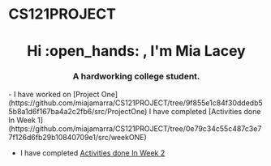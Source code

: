  # CS121PROJECT
<h1 align="center"> Hi :open_hands: , I'm Mia Lacey </h1>
<h3 align="center">   A hardworking college student.</h3>
- I have worked on [Project One] (https://github.com/miajamarra/CS121PROJECT/tree/9f855e1c84f30ddedb55b8a1d6f167ba4a2c2fb6/src/ProjectOne)
 I have completed [Activities done In Week 1](https://github.com/miajamarra/CS121PROJECT/tree/0e79c34c55c487c3e77f126d6fb29b10840709e1/src/weekONE)


 
- I have completed [Activities done In Week 2](https://github.com/miajamarra/CS121PROJECT/tree/3e718e502be097b23b4f0300e373c9605e025cf4/src/weekTWO)
  
